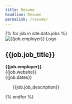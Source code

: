 ```yaml
---
title: Resume
headline: Résumé
permalink: /resume/
---
```


<section class="resume--items">
  {% for job in site.data.jobs %}
    <div class="card">
      <div class="resume--logo">
        <img src="{{site.baseurl}}/assets/images/resume/{{job.image}}.png" alt="{{job.employer}} Logo">
      </div>
      <div class="resume--content">
        <h2><strong>{{job.job_title}}</strong></h2>
        <strong>{{job.employer}}</strong><br>
        {{job.website}}<br>
        {{job.dates}}
        <ul>{{job.job_description}}</ul>
      </div>
    </div> 
  {% endfor %}
</section>
